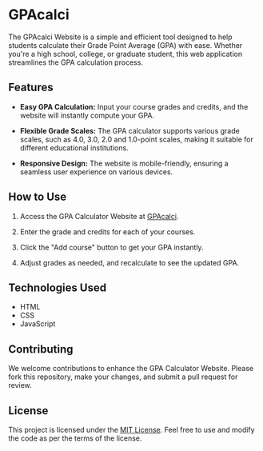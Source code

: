 # GPAcalci

The GPAcalci Website is a simple and efficient tool designed to help students calculate their Grade Point Average (GPA) with ease. Whether you're a high school, college, or graduate student, this web application streamlines the GPA calculation process.

## Features

- **Easy GPA Calculation:** Input your course grades and credits, and the website will instantly compute your GPA.

- **Flexible Grade Scales:** The GPA calculator supports various grade scales, such as 4.0, 3.0, 2.0 and 1.0-point scales, making it suitable for different educational institutions.

- **Responsive Design:** The website is mobile-friendly, ensuring a seamless user experience on various devices.

## How to Use

1. Access the GPA Calculator Website at [GPAcalci](https://gpa-calci.netlify.app).

2. Enter the grade and credits for each of your courses.

3. Click the "Add course" button to get your GPA instantly.

4. Adjust grades as needed, and recalculate to see the updated GPA.

## Technologies Used

- HTML
- CSS
- JavaScript

## Contributing

We welcome contributions to enhance the GPA Calculator Website. Please fork this repository, make your changes, and submit a pull request for review.

## License

This project is licensed under the [MIT License](LICENSE). Feel free to use and modify the code as per the terms of the license.
